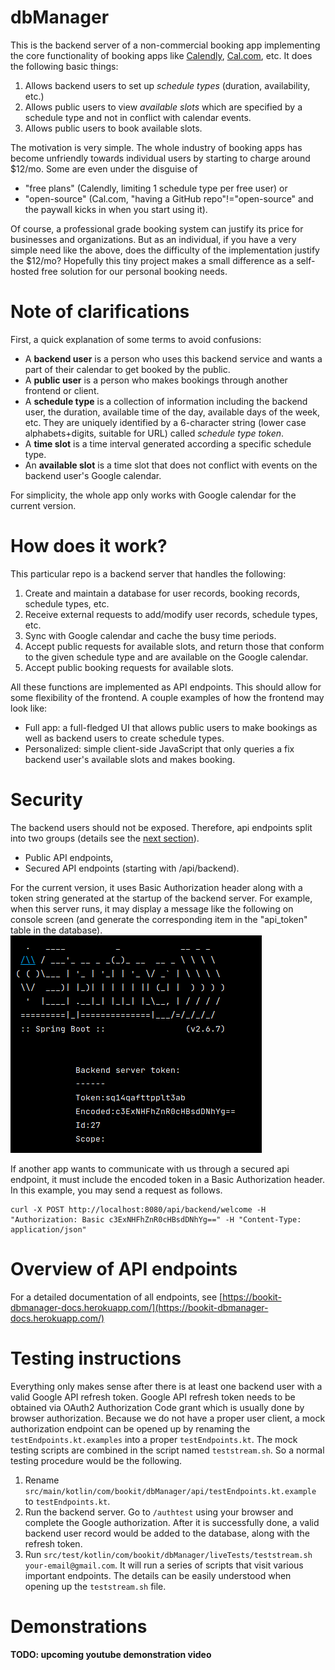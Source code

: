 # dbManager
This is the backend server of a non-commercial booking app implementing the core functionality of booking apps like [Calendly](https://calendly.com), [Cal.com](https://cal.com), etc. It does the following basic things:
1. Allows backend users to set up *schedule types* (duration, availability, etc.)
2. Allows public users to view *available slots* which are specified by a schedule type and not in conflict with calendar events.
3. Allows public users to book available slots.

The motivation is very simple. The whole industry of booking apps has become unfriendly towards individual users by starting to charge around $12/mo. Some are even under the disguise of 
- "free plans" (Calendly, limiting 1 schedule type per free user) or 
- "open-source" (Cal.com, "having a GitHub repo"!="open-source" and the paywall kicks in when you start using it). 

Of course, a professional grade booking system can justify its price for businesses and organizations. But as an individual, if you have a very simple need like the above, does the difficulty of the implementation justify the $12/mo? Hopefully this tiny project makes a small difference as a self-hosted free solution for our personal booking needs.

# Note of clarifications
First, a quick explanation of some terms to avoid confusions:
- A **backend user** is a person who uses this backend service and wants a part of their calendar to get booked by the public.
- A **public user** is a person who makes bookings through another frontend or client.
- A **schedule type** is a collection of information including the backend user, the duration, available time of the day, available days of the week, etc. They are uniquely identified by a 6-character string (lower case alphabets+digits, suitable for URL) called *schedule type token*.
- A **time slot** is a time interval generated according a specific schedule type.
- An **available slot** is a time slot that does not conflict with events on the backend user's Google calendar.

For simplicity, the whole app only works with Google calendar for the current version.

# How does it work?
This particular repo is a backend server that handles the following:
1. Create and maintain a database for user records, booking records, schedule types, etc.
2. Receive external requests to add/modify user records, schedule types, etc.
3. Sync with Google calendar and cache the busy time periods.
4. Accept public requests for available slots, and return those that conform to the given schedule type and are available on the Google calendar.
5. Accept public booking requests for available slots.

All these functions are implemented as API endpoints. This should allow for some flexibility of the frontend. A couple examples of how the frontend may look like:
- Full app: a full-fledged UI that allows public users to make bookings as well as backend users to create schedule types.
- Personalized: simple client-side JavaScript that only queries a fix backend user's available slots and makes booking.

# Security
The backend users should not be exposed. Therefore, api endpoints split into two groups (details see the [next section](#overview-of-api-endpoints)).
- Public API endpoints,
- Secured API endpoints (starting with /api/backend). 

For the current version, it uses Basic Authorization header along with a token string generated at the startup of the backend server. For example, when this server runs, it may display a message like the following on console screen (and generate the corresponding item in the "api_token" table in the database).
![](img/server_token_example.png)

If another app wants to communicate with us through a secured api endpoint, it must include the encoded token in a Basic
Authorization header. In this example, you may send a request as follows.

```
curl -X POST http://localhost:8080/api/backend/welcome -H "Authorization: Basic c3ExNHFhZnR0cHBsdDNhYg==" -H "Content-Type: application/json"
```

# Overview of API endpoints

For a detailed documentation of all endpoints,
see [https://bookit-dbmanager-docs.herokuapp.com/](https://bookit-dbmanager-docs.herokuapp.com/)

# Testing instructions

Everything only makes sense after there is at least one backend user with a valid Google API refresh token. Google API
refresh token needs to be obtained via OAuth2 Authorization Code grant which is usually done by browser authorization.
Because we do not have a proper user client, a mock authorization endpoint can be opened up by renaming
the `testEndpoints.kt.examples` into a proper `testEndpoints.kt`. The mock testing scripts are combined in the script
named `teststream.sh`. So a normal testing procedure would be the following.

1. Rename `src/main/kotlin/com/bookit/dbManager/api/testEndpoints.kt.example` to `testEndpoints.kt`.
2. Run the backend server. Go to `/authtest` using your browser and complete the Google authorization. After it is
   successfully done, a valid backend user record would be added to the database, along with the refresh token.
3. Run `src/test/kotlin/com/bookit/dbManager/liveTests/teststream.sh your-email@gmail.com`. It will run a series of
   scripts that visit various important endpoints. The details can be easily understood when opening up
   the `teststream.sh` file.

# Demonstrations

**TODO: upcoming youtube demonstration video**
